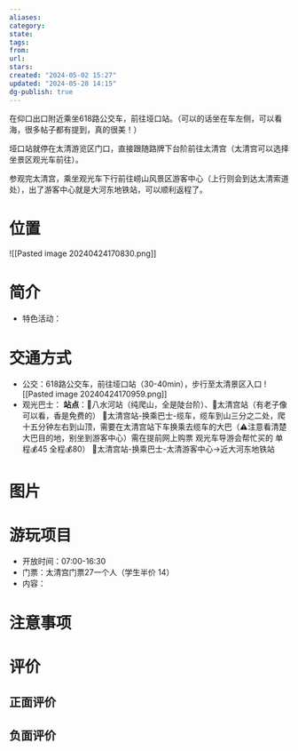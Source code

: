 ```yaml
---
aliases: 
category: 
state: 
tags: 
from: 
url: 
stars: 
created: "2024-05-02 15:27"
updated: "2024-05-28 14:15"
dg-publish: true
---
```

在仰口出口附近乘坐618路公交车，前往垭口站。（可以的话坐在车左侧，可以看海，很多帖子都有提到，真的很美！）  

垭口站就停在太清游览区门口，直接跟随路牌下台阶前往太清宫（太清宫可以选择坐景区观光车前往）。  

参观完太清宫，乘坐观光车下行前往崂山风景区游客中心（上行则会到达太清索道处），出了游客中心就是大河东地铁站，可以顺利返程了。
# 位置
![[Pasted image 20240424170830.png]]
# 简介
- 特色活动：
# 交通方式
- 公交：618路公交车，前往垭口站（30-40min），步行至太清景区入口
![[Pasted image 20240424170959.png]]
- 观光巴士：
**站点**：🚌八水河站（纯爬山，全是陡台阶）、🚌太清宫站（有老子像可以看，香是免费的）
🚌太清宫站-换乘巴士-缆车，缆车到山三分之二处，爬十五分钟左右到山顶，需要在太清宫站下车换乘去缆车的大巴（⚠️注意看清楚大巴目的地，别坐到游客中心）需在提前网上购票 观光车导游会帮忙买的 单程💰45 全程💰80）
🚌太清宫站-换乘巴士-太清游客中心->近大河东地铁站
# 图片
# 游玩项目
- 开放时间：07:00-16:30
- 门票：太清宫门票27一个人（学生半价 14）
- 内容：
# 注意事项
# 评价
## 正面评价
## 负面评价